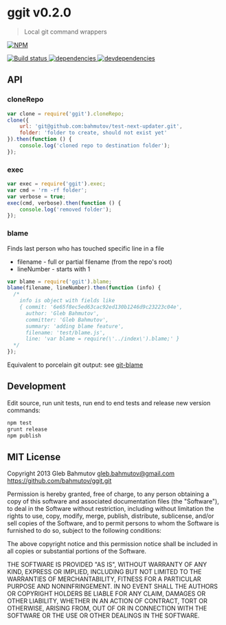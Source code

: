 # ggit v0.2.0

> Local git command wrappers

[![NPM][ggit-icon] ][ggit-url]

[![Build status][ggit-ci-image] ][ggit-ci-url]
[![dependencies][ggit-dependencies-image] ][ggit-dependencies-url]
[![devdependencies][ggit-devdependencies-image] ][ggit-devdependencies-url]

[ggit-icon]: https://nodei.co/npm/ggit.png?downloads=true
[ggit-url]: https://npmjs.org/package/ggit
[ggit-ci-image]: https://travis-ci.org/bahmutov/ggit.png?branch=master
[ggit-ci-url]: https://travis-ci.org/bahmutov/ggit
[ggit-dependencies-image]: https://david-dm.org/bahmutov/ggit.png
[ggit-dependencies-url]: https://david-dm.org/bahmutov/ggit
[ggit-devdependencies-image]: https://david-dm.org/bahmutov/ggit/dev-status.png
[ggit-devdependencies-url]: https://david-dm.org/bahmutov/ggit#info=devDependencies



## API

### cloneRepo

```javascript
var clone = require('ggit').cloneRepo;
clone({
    url: 'git@github.com:bahmutov/test-next-updater.git',
    folder: 'folder to create, should not exist yet'
}).then(function () {
    console.log('cloned repo to destination folder');
});
```


### exec

```javascript
var exec = require('ggit').exec;
var cmd = 'rm -rf folder';
var verbose = true;
exec(cmd, verbose).then(function () {
    console.log('removed folder');
});
```


### blame

Finds last person who has touched specific line in a file

* filename - full or partial filename (from the repo's root)
* lineNumber - starts with 1

```javascript
var blame = require('ggit').blame;
blame(filename, lineNumber).then(function (info) {
  /*
    info is object with fields like
    { commit: '6e65f8ec5ed63cac92ed130b1246d9c23223c04e',
      author: 'Gleb Bahmutov',
      committer: 'Gleb Bahmutov',
      summary: 'adding blame feature',
      filename: 'test/blame.js',
      line: 'var blame = require(\'../index\').blame;' }
  */
});
```

Equivalent to porcelain git output: see [git-blame](http://git-scm.com/docs/git-blame)






## Development

Edit source, run unit tests, run end to end tests and release
new version commands:

```sh
npm test
grunt release
npm publish
```


## MIT License

Copyright 2013 Gleb Bahmutov <gleb.bahmutov@gmail.com>
https://github.com/bahmutov/ggit.git

Permission is hereby granted, free of charge, to any person obtaining
a copy of this software and associated documentation files (the
"Software"), to deal in the Software without restriction, including
without limitation the rights to use, copy, modify, merge, publish,
distribute, sublicense, and/or sell copies of the Software, and to
permit persons to whom the Software is furnished to do so, subject to
the following conditions:

The above copyright notice and this permission notice shall be
included in all copies or substantial portions of the Software.

THE SOFTWARE IS PROVIDED "AS IS", WITHOUT WARRANTY OF ANY KIND,
EXPRESS OR IMPLIED, INCLUDING BUT NOT LIMITED TO THE WARRANTIES OF
MERCHANTABILITY, FITNESS FOR A PARTICULAR PURPOSE AND
NONINFRINGEMENT. IN NO EVENT SHALL THE AUTHORS OR COPYRIGHT HOLDERS BE
LIABLE FOR ANY CLAIM, DAMAGES OR OTHER LIABILITY, WHETHER IN AN ACTION
OF CONTRACT, TORT OR OTHERWISE, ARISING FROM, OUT OF OR IN CONNECTION
WITH THE SOFTWARE OR THE USE OR OTHER DEALINGS IN THE SOFTWARE.

